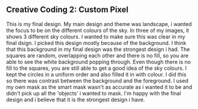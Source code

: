 ## Creative Coding 2: Custom Pixel

This is my final design. My main design and theme was landscape, i wanted the focus to be on the different colours of the sky. In three of my images, it shows 3 different sky colours. I wanted to make sure this was clear in my final dsign. I picked this design mostly because of the background. I think that this background in my final design was the strongest design i had. The squares are random, overlapping each other and there is no fill, so you are able to see the white background popping through. Even though there is no fill to the squares, you are still able to get a good idea of the sky colours. I kept the circles in a uniform order and also filled it in with colour. I did this so there was contrast between the background and the foreground. 
I used my own mask as the smart mask wasn't as accurate as i wanted it to be and didn't pick up all the 'objects' i wanted to mask. I'm happy with the final design and i believe that it is the strongest design i have. 